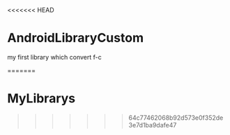 <<<<<<< HEAD
# AndroidLibraryCustom
my first library which convert f-c

=======
# MyLibrarys
>>>>>>> 64c77462068b92d573e0f352de3e7d1ba9dafe47
